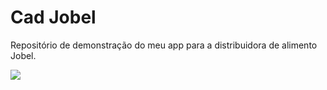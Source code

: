 # Cad Jobel
Repositório de demonstração do meu app para a distribuidora de alimento Jobel.

<img src="https://lh3.googleusercontent.com/4Y-CPdcwFULonxc8BwfRvWEOK1kQH9aMed2R8YeCG7l_gsUsqr0nfMJpSkxcoev-pEZU8uJSjyL_UqYsIDJC98D3lrzk8ZvQRVyqxYQh8ym4Yf7fzl_ZovLWBhhwc-PXEH6xzRAwzeGc3A6BDN--k9NBGf8sy7XJCnW6m_ak1zgoC-5scH_tbgGPCQdewBR2IqV1jXoCExuZxkK-llhgjUFrWSbIVMWhAWRkm4rsX9kkcsRQtKeeoWEnouQ1BljxiMHG67Zv0Uq45fZvr5d--anz8QPCL_2HgXhXa15YpE6CRFJpELMxhUVr5HncubeUtwb_eMmKTvegjZrhE1VRsO3Vag5vMnnTzwraVFshK14cMqkmV0X7WulZmYJ10X4sKlMepacAy1pCwUh4R1BnmCMUc8bBDUKoP93tE1FDA7n7kmf2xHeczl29RNuPB1nNXBko1DpVaQUPAZKa3yd9COAmgT4v0axPyWK2eRBsFAVGvoEbjzySqtenQrig99ui0dK1dxpNOZzJS058fNqQz9BD9DHifevwv0rOt_VzO8A45zMv0Eb6ruKJDLwnIv1mL5N2hW1lAukFnpG-z5iLSr7Bme1sELCtxM9VUJdmRh-OJVHNIYm_JrTvyZ9KmJBCWrTmkiYPqYMi-z8MT_VSA0s2vTgBJtY=w350-h621-no">




